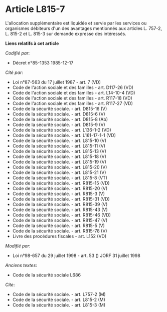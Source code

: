 # Article L815-7

L'allocation supplémentaire est liquidée et servie par les services ou organismes débiteurs d'un des avantages mentionnés aux
articles L. 757-2, L. 815-2 et L. 815-3 sur demande expresse des intéressés.

**Liens relatifs à cet article**

_Codifié par_:

  - Décret n°85-1353 1985-12-17

_Cité par_:

  - Loi n°87-563 du 17 juillet 1987 - art. 7 (VD)
  - Code de l'action sociale et des familles - art. D117-26 (VD)
  - Code de l'action sociale et des familles - art. L14-10-4 (VD)
  - Code de l'action sociale et des familles - art. R117-18 (VD)
  - Code de l'action sociale et des familles - art. R117-27 (VD)
  - Code de la sécurité sociale. - art. D815-16 (V)
  - Code de la sécurité sociale. - art. D815-6 (V)
  - Code de la sécurité sociale. - art. D815-8 (Ab)
  - Code de la sécurité sociale. - art. D815-9 (V)
  - Code de la sécurité sociale. - art. L136-1-2 (VD)
  - Code de la sécurité sociale. - art. L161-17-1-1 (VD)
  - Code de la sécurité sociale. - art. L815-10 (V)
  - Code de la sécurité sociale. - art. L815-11 (V)
  - Code de la sécurité sociale. - art. L815-13 (V)
  - Code de la sécurité sociale. - art. L815-18 (V)
  - Code de la sécurité sociale. - art. L815-19 (V)
  - Code de la sécurité sociale. - art. L815-20 (V)
  - Code de la sécurité sociale. - art. L815-21 (V)
  - Code de la sécurité sociale. - art. L815-8 (VT)
  - Code de la sécurité sociale. - art. R815-15 (VD)
  - Code de la sécurité sociale. - art. R815-20 (V)
  - Code de la sécurité sociale. - art. R815-3 (V)
  - Code de la sécurité sociale. - art. R815-31 (VD)
  - Code de la sécurité sociale. - art. R815-39 (V)
  - Code de la sécurité sociale. - art. R815-43 (V)
  - Code de la sécurité sociale. - art. R815-46 (VD)
  - Code de la sécurité sociale. - art. R815-47 (V)
  - Code de la sécurité sociale. - art. R815-5 (V)
  - Code de la sécurité sociale. - art. R815-78 (V)
  - Livre des procédures fiscales - art. L152 (VD)

_Modifié par_:

  - Loi n°98-657 du 29 juillet 1998 - art. 53 () JORF 31 juillet 1998

_Anciens textes_:

  - Code de la sécurité sociale L686

_Cite_:

  - Code de la sécurité sociale. - art. L757-2 (M)
  - Code de la sécurité sociale. - art. L815-2 (M)
  - Code de la sécurité sociale. - art. L815-3 (M)
